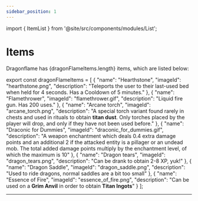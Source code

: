 ```yaml
---
sidebar_position: 1
---
```


import { ItemList } from '@site/src/components/modules/List';

# Items

Dragonflame has <span>{dragonFlameItems.length}</span> items, which are listed below:

<ItemList modId="dragonflame" list={dragonFlameItems} />


export const dragonFlameItems = [
  {
    "name": "Hearthstone",
    "imageId": "hearthstone.png",
    "description": "Teleports the user to their last-used bed when held for 4 seconds. Has a Cooldown of 5 minutes."
  },
  {
    "name": "Flamethrower",
    "imageId": "flamethrower.gif",
    "description": "Liquid fire gun. Has 200 uses."
  },
  {
    "name": "Arcane torch",
    "imageId": "arcane_torch.png",
    "description": "A special torch variant found rarely in chests and used in rituals to obtain **titan dust**. Only torches placed by the player will drop, and only if they have not been used before."
  },
  {
    "name": "Draconic for Dummies",
    "imageId": "draconic_for_dummies.gif",
    "description": "A weapon enchantment which deals 0.4 extra damage points and an additional 2 if the attacked entity is a pillager or an undead mob. The total added damage points multiply by the enchantment level, of which the maximum is 10"
  },
  {
    "name": "Dragon tears",
    "imageId": "dragon_tears.png",
    "description": "Can be drank to obtain 2-8 XP, yuk!"
  },
  {
    "name": "Dragon Saddle",
    "imageId": "dragon_saddle.png",
    "description": "Used to ride dragons, normal saddles are a bit too small"
  },
  {
    "name": "Essence of Fire",
    "imageId": "essence_of_fire.png",
    "description": "Can be used on a **Grim Anvil** in order to obtain **Titan Ingots**"
  }
];

***